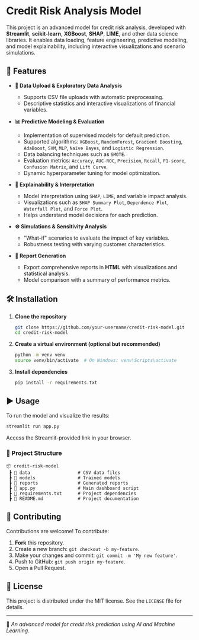 # Credit Risk Analysis Model

This project is an advanced model for credit risk analysis, developed with **Streamlit**, **scikit-learn**, **XGBoost**, **SHAP**, **LIME**, and other data science libraries. It enables data loading, feature engineering, predictive modeling, and model explainability, including interactive visualizations and scenario simulations.

## 🚀 Features

- **📂 Data Upload & Exploratory Data Analysis**
  - Supports CSV file uploads with automatic preprocessing.
  - Descriptive statistics and interactive visualizations of financial variables.

- **📊 Predictive Modeling & Evaluation**
  - Implementation of supervised models for default prediction.
  - Supported algorithms: `XGBoost`, `RandomForest`, `Gradient Boosting`, `AdaBoost`, `SVM`, `MLP`, `Naïve Bayes`, and `Logistic Regression`.
  - Data balancing techniques such as `SMOTE`.
  - Evaluation metrics: `Accuracy`, `AUC-ROC`, `Precision`, `Recall`, `F1-score`, `Confusion Matrix`, and `Lift Curve`.
  - Dynamic hyperparameter tuning for model optimization.

- **🔎 Explainability & Interpretation**
  - Model interpretation using `SHAP`, `LIME`, and variable impact analysis.
  - Visualizations such as `SHAP Summary Plot`, `Dependence Plot`, `Waterfall Plot`, and `Force Plot`.
  - Helps understand model decisions for each prediction.

- **⚙️ Simulations & Sensitivity Analysis**
  - "What-if" scenarios to evaluate the impact of key variables.
  - Robustness testing with varying customer characteristics.

- **📄 Report Generation**
  - Export comprehensive reports in **HTML** with visualizations and statistical analysis.
  - Model comparison with a summary of performance metrics.

## 🛠️ Installation

1. **Clone the repository**
   ```sh
   git clone https://github.com/your-username/credit-risk-model.git
   cd credit-risk-model
   ```
2. **Create a virtual environment (optional but recommended)**
   ```sh
   python -m venv venv
   source venv/bin/activate  # On Windows: venv\Scripts\activate
   ```
3. **Install dependencies**
   ```sh
   pip install -r requirements.txt
   ```

## ▶️ Usage

To run the model and visualize the results:
```sh
streamlit run app.py
```
Access the Streamlit-provided link in your browser.

### 📌 Project Structure
```
📦 credit-risk-model
 ┣ 📂 data                  # CSV data files
 ┣ 📂 models                # Trained models
 ┣ 📂 reports               # Generated reports
 ┣ 📜 app.py                # Main dashboard script
 ┣ 📜 requirements.txt      # Project dependencies
 ┣ 📜 README.md             # Project documentation
```

## 🤝 Contributing

Contributions are welcome! To contribute:
1. **Fork** this repository.
2. Create a new branch: `git checkout -b my-feature`.
3. Make your changes and commit: `git commit -m 'My new feature'`.
4. Push to GitHub: `git push origin my-feature`.
5. Open a Pull Request.

## 📜 License

This project is distributed under the MIT license. See the `LICENSE` file for details.

---

📌 *An advanced model for credit risk prediction using AI and Machine Learning.*
